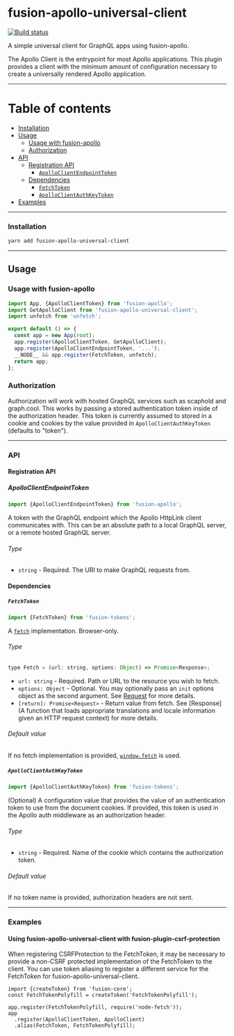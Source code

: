 # fusion-apollo-universal-client

[![Build status](https://badge.buildkite.com/107d4baa53a894926a5da4e9552291e6e1b8133d6f665729cc.svg?branch=master)](https://buildkite.com/uberopensource/fusion-apollo-universal-client)

A simple universal client for GraphQL apps using fusion-apollo.

The Apollo Client is the entrypoint for most Apollo applications. This plugin provides a client with the minimum amount of configuration necessary to create a universally rendered Apollo application.

---

# Table of contents

* [Installation](#installation)
* [Usage](#usage)
  * [Usage with fusion-apollo](#usage-with-fusion-apollo)
  * [Authorization](#authorization)
* [API](#api)
  * [Registration API](#registration-api)
    * [`ApolloClientEndpointToken`](#apolloclientendpointtoken)
  * [Dependencies](#dependencies)
    * [`FetchToken`](#fetchtoken)
    * [`ApolloClientAuthKeyToken`](#apolloclientauthkeytoken)
* [Examples](#examples)

---

### Installation

```sh
yarn add fusion-apollo-universal-client
```

---

## Usage

### Usage with fusion-apollo

```js
import App, {ApolloClientToken} from 'fusion-apollo';
import GetApolloClient from 'fusion-apollo-universal-client';
import unfetch from 'unfetch';

export default () => {
  const app = new App(root);
  app.register(ApolloClientToken, GetApolloClient);
  app.register(ApolloClientEndpointToken, '...');
  __NODE__ && app.register(FetchToken, unfetch);
  return app;
};
```

### Authorization

Authorization will work with hosted GraphQL services such as scaphold and graph.cool. This works by passing a stored authentication token inside of the authorization header. This token is currently assumed to stored in a cookie and cookies by the value provided in `ApolloClientAuthKeyToken` (defaults to "token").

---

### API

#### Registration API

##### ApolloClientEndpointToken

```js
import {ApolloClientEndpointToken} from 'fusion-apollo';
```

A token with the GraphQL endpoint which the Apollo HttpLink client communicates with. This can be an absolute path to a local GraphQL server, or a remote hosted GraphQL server.

###### Type

* `string` - Required. The URI to make GraphQL requests from.

#### Dependencies

##### `FetchToken`

```js
import {FetchToken} from 'fusion-tokens';
```

A [`fetch`](https://developer.mozilla.org/en-US/docs/Web/API/Fetch_API) implementation. Browser-only.

###### Type

```js
type Fetch = (url: string, options: Object) => Promise<Response>;
```

* `url: string` - Required. Path or URL to the resource you wish to fetch.
* `options: Object` - Optional. You may optionally pass an `init` options object as the second argument. See [Request](https://developer.mozilla.org/en-US/docs/Web/API/Request) for more details.
* `[return]: Promise<Request>` - Return value from fetch. See [Response](A function that loads appropriate translations and locale information given an HTTP request context) for more details.

###### Default value

If no fetch implementation is provided, [`window.fetch`](https://developer.mozilla.org/en-US/docs/Web/API/WindowOrWorkerGlobalScope/fetch) is used.

##### `ApolloClientAuthKeyToken`

```js
import {ApolloClientAuthKeyToken} from 'fusion-tokens';
```

(Optional) A configuration value that provides the value of an authentication token to use from the document cookies. If provided, this token is used in the Apollo auth middleware as an authorization header.

###### Type

* `string` - Required. Name of the cookie which contains the authorization token.

###### Default value

If no token name is provided, authorization headers are not sent.

---

### Examples

#### Using fusion-apollo-universal-client with fusion-plugin-csrf-protection

When registering CSRFProtection to the FetchToken, it may be necessary to provide a non-CSRF protected implementation of the FetchToken to the client. You can use token aliasing to register a different service for the FetchToken for fusion-apollo-universal-client.

```
import {createToken} from 'fusion-core';
const FetchTokenPolyfill = createToken('FetchTokenPolyfill');

app.register(FetchTokenPolyfill, require('node-fetch'));
app
  .register(ApolloClientToken, ApolloClient)
  .alias(FetchToken, FetchTokenPolyfill);
```

